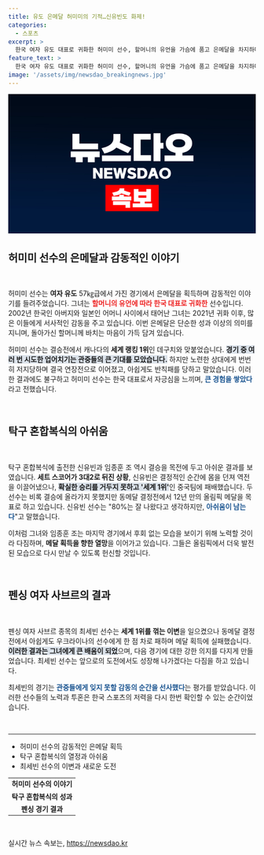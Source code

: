 ```yaml
---
title: 유도 은메달 허미미의 기적…신유빈도 화제!
categories:
  - 스포츠
excerpt: >
  한국 여자 유도 대표로 귀화한 허미미 선수, 할머니의 유언을 가슴에 품고 은메달을 차지하며 큰 감동을 선사했습니다. 탁구의 신유빈-임종훈 조도 결승 진출에 도전하였으나 아쉽게 패배, 메달에 대한 의지를 다졌습니다.
feature_text: >
  한국 여자 유도 대표로 귀화한 허미미 선수, 할머니의 유언을 가슴에 품고 은메달을 차지하며 큰 감동을 선사했습니다. 탁구의 신유빈-임종훈 조도 결승 진출에 도전하였으나 아쉽게 패배, 메달에 대한 의지를 다졌습니다.
image: '/assets/img/newsdao_breakingnews.jpg'
---
```


<p><img src="/assets/img/newsdao_breakingnews.jpg" alt="koreaapp 속보" /></p>

<h2 data-ke-size="size26">허미미 선수의 은메달과 감동적인 이야기</h2>

<p data-ke-size="size16">&nbsp;</p>

<p>허미미 선수는 <b>여자 유도</b> 57㎏급에서 가진 경기에서 은메달을 획득하며 감동적인 이야기를 들려주었습니다. 그녀는 <b><span style="color: #ee2323;">할머니의 유언에 따라 한국 대표로 귀화한</span></b> 선수입니다. 2002년 한국인 아버지와 일본인 어머니 사이에서 태어난 그녀는 2021년 귀화 이후, 많은 이들에게 서사적인 감동을 주고 있습니다. 이번 은메달은 단순한 성과 이상의 의미를 지니며, 돌아가신 할머니께 바치는 마음이 가득 담겨 있습니다.</p>

<p>허미미 선수는 결승전에서 캐나다의 <b>세계 랭킹 1위</b>인 데구치와 맞붙었습니다. <b><span style="background-color: #21538527;">경기 중 여러 번 시도한 업어치기는 관중들의 큰 기대를 모았습니다.</span></b> 하지만 노련한 상대에게 번번히 저지당하며 결국 연장전으로 이어졌고, 아쉽게도 반칙패를 당하고 말았습니다. 이러한 결과에도 불구하고 허미미 선수는 한국 대표로서 자긍심을 느끼며, <b><span style="color: #1a5490;">큰 경험을 쌓았다</span></b>라고 전했습니다.</p>

<p data-ke-size="size16">&nbsp;</p>

<h2 data-ke-size="size26">탁구 혼합복식의 아쉬움</h2>

<p data-ke-size="size16">&nbsp;</p>

<p>탁구 혼합복식에 출전한 신유빈과 임종훈 조 역시 결승을 목전에 두고 아쉬운 결과를 보였습니다. <b>세트 스코어가 3대2로 뒤진 상황</b>, 신유빈은 결정적인 순간에 몸을 던져 역전을 이끌어냈으나, <b><span style="background-color: #21538527;">확실한 승리를 거두지 못하고 '세계 1위'</span></b>인 중국팀에 패배했습니다. 두 선수는 비록 결승에 올라가지 못했지만 동메달 결정전에서 12년 만의 올림픽 메달을 목표로 하고 있습니다. 신유빈 선수는 "80%는 잘 나왔다고 생각하지만, <b><span style="color: #1a5490;">아쉬움이 남는다</span></b>"고 말했습니다.</p>

<p>이처럼 그녀와 임종훈 조는 마지막 경기에서 후회 없는 모습을 보이기 위해 노력할 것이라 다짐하며, <b>메달 획득을 향한 열망</b>을 이어가고 있습니다. 그들은 올림픽에서 더욱 발전된 모습으로 다시 만날 수 있도록 헌신할 것입니다.</p>

<p data-ke-size="size16">&nbsp;</p>

<h2 data-ke-size="size26">펜싱 여자 사브르의 결과</h2>

<p data-ke-size="size16">&nbsp;</p>

<p>펜싱 여자 사브르 종목의 최세빈 선수는 <b>세계 1위를 꺾는 이변</b>을 일으켰으나 동메달 결정전에서 아쉽게도 우크라이나의 선수에게 한 점 차로 패하며 메달 획득에 실패했습니다. <b><span style="background-color: #21538527;">이러한 결과는 그녀에게 큰 배움이 되었</span></b>으며, 다음 경기에 대한 강한 의지를 다지게 만들었습니다. 최세빈 선수는 앞으로의 도전에서도 성장해 나가겠다는 다짐을 하고 있습니다.</p>

<p>최세빈의 경기는 <b><span style="color: #1a5490;">관중들에게 잊지 못할 감동의 순간을 선사했다</span></b>는 평가를 받았습니다. 이러한 선수들의 노력과 투혼은 한국 스포츠의 저력을 다시 한번 확인할 수 있는 순간이었습니다.</p>

<p data-ke-size="size16">&nbsp;</p>

<hr />

<ul>
    <li>허미미 선수의 감동적인 은메달 획득</li>
    <li>탁구 혼합복식의 열정과 아쉬움</li>
    <li>최세빈 선수의 이변과 새로운 도전</li>
</ul> 

<table style="text-align: center; width: 100%;">
    <tr>
        <td style="text-align: center; height: 17px;"><b>허미미 선수의 이야기</b></td>
    </tr>
    <tr>
        <td style="text-align: center; height: 17px;"><b>탁구 혼합복식의 성과</b></td>
    </tr>
    <tr>
        <td style="text-align: center; height: 17px;"><b>펜싱 경기 결과</b></td>
    </tr>
</table>

<p data-ke-size="size16">&nbsp;</p>
실시간 뉴스 속보는, <a href="https://newsdao.kr" rel="dofollow">https://newsdao.kr</a>


